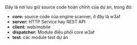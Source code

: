 Đây là nơi lưu giữ source code hoàn chỉnh của dự án, trong đó:
- **core:** source code của engine scanner, ở đây là w3af
- **server:** HTTP Service hay REST API
- **client:** web/mobile
- **dispatcher:** Module điều phối core w3af
- **test**: các module test dự án
